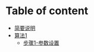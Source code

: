 # Table of content

* [简要说明](README.md)
* [算法1](Algorithm1/README.md)
    * [步骤1-参数设置](Algorithm1/step1.md)

